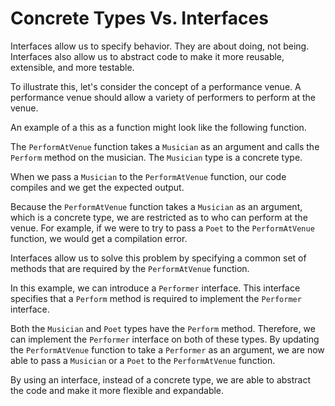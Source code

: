 # Concrete Types Vs. Interfaces

Interfaces allow us to specify behavior. They are about doing, not being. Interfaces also allow us to abstract code to make it more reusable, extensible, and more testable.

To illustrate this, let's consider the concept of a performance venue. A performance venue should allow a variety of performers to perform at the venue.

An example of a this as a function might look like the following function.

<go sym="PerformAtVenue" src="src/concrete"></go>

The `PerformAtVenue` function takes a `Musician` as an argument and calls the `Perform` method on the musician. The `Musician` type is a concrete type.

<go sym="Musician" src="src/concrete"></go>

When we pass a `Musician` to the `PerformAtVenue` function, our code compiles and we get the expected output.

<go src="src/concrete" run="." code="main.go#example"></go>

Because the `PerformAtVenue` function takes a `Musician` as an argument, which is a concrete type, we are restricted as to who can perform at the venue. For example, if we were to try to pass a `Poet` to the `PerformAtVenue` function, we would get a compilation error.

<go sym="Poet" src="src/broken"></go>

<go src="src/broken" run="." code="main.go#example" exit="2"></go>

Interfaces allow us to solve this problem by specifying a common set of methods that are required by the `PerformAtVenue` function.

In this example, we can introduce a `Performer` interface. This interface specifies that a `Perform` method is required to implement the `Performer` interface.

<go sym="Performer" src="src/fixed"></go>

Both the `Musician` and `Poet` types have the `Perform` method. Therefore, we can implement the `Performer` interface on both of these types. By updating the `PerformAtVenue` function to take a `Performer` as an argument, we are now able to pass a `Musician` or a `Poet` to the `PerformAtVenue` function.

<go src="src/fixed" sym="PerformAtVenue"></go>
<go src="src/fixed" run="."></go>

By using an interface, instead of a concrete type, we are able to abstract the code and make it more flexible and expandable.
